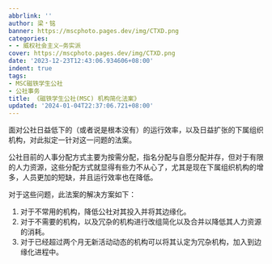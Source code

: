 ```yaml
---
abbrlink: ''
author: 梁﹡铭
banner: https://mscphoto.pages.dev/img/CTXD.png
categories:
- - 威权社会主义—务实派
cover: https://mscphoto.pages.dev/img/CTXD.png
date: '2023-12-23T12:43:06.934606+08:00'
indent: true
tags:
- MSC磁铁学生公社
- 公社事务
title: 《磁铁学生公社(MSC) 机构简化法案》
updated: '2024-01-04T22:37:06.721+08:00'
---
```

面对公社日益低下的（或者说是根本没有）的运行效率，以及日益扩张的下属组织机构，对此拟定一针对这一问题的法案。

公社目前的人事分配方式主要为按需分配，指名分配与自愿分配并存，但对于有限的人力资源，这些分配方式就显得有些力不从心了，尤其是现在下属组织机构的增多，人员更加的短缺，并且运行效率也在降低。

对于这些问题，此法案的解决方案如下：

1. 对于不常用的机构，降低公社对其投入并将其边缘化。
2. 对于不需要的机构，以及冗杂的机构进行改组简化以及合并以降低其人力资源的消耗。
3. 对于已经超过两个月无新活动动态的机构可以将其认定为冗杂机构，加入到边缘化进程中。
